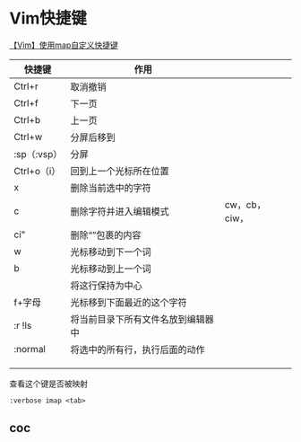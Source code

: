 # Vim快捷键

[【Vim】使用map自定义快捷键](https://www.jianshu.com/p/8ae25a680ed7)

| 快捷键      | 作用                               |               |
| ----------- | ---------------------------------- | ------------- |
| Ctrl+r      | 取消撤销                           |               |
| Ctrl+f      | 下一页                             |               |
| Ctrl+b      | 上一页                             |               |
| Ctrl+w      | 分屏后移到                         |               |
| :sp（:vsp） | 分屏                               |               |
| Ctrl+o（i） | 回到上一个光标所在位置             |               |
| x           | 删除当前选中的字符                 |               |
| c           | 删除字符并进入编辑模式             | cw，cb，ciw， |
| ci"         | 删除“”包裹的内容                   |               |
| w           | 光标移动到下一个词                 |               |
| b           | 光标移动到上一个词                 |               |
|             | 将这行保持为中心                   |               |
| f+字母      | 光标移到下面最近的这个字符         |               |
| :r !ls      | 将当前目录下所有文件名放到编辑器中 |               |
| :normal     | 将选中的所有行，执行后面的动作     |               |
|             |                                    |               |
|             |                                    |               |
|             |                                    |               |



查看这个键是否被映射

```
:verbose imap <tab>
```



## coc

